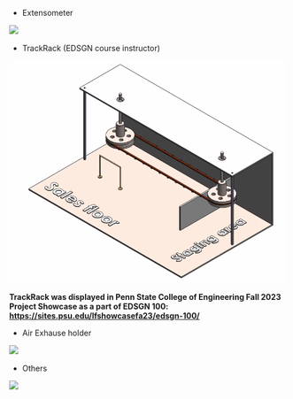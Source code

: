 
* Extensometer
<img src="https://github.com/JasonL1422/Photo/blob/main/Extensometer%20Summary.png" width="600"/>


* TrackRack (EDSGN course instructor)
<img src="https://github.com/JasonL1422/SolidWorks-CAD/blob/main/ShowcaseTrackRack/circle_pic_iso.png" width="500"/>

**TrackRack was displayed in Penn State College of Engineering Fall 2023 Project Showcase as a part of EDSGN 100: https://sites.psu.edu/lfshowcasefa23/edsgn-100/**

* Air Exhause holder
<img src="https://github.com/JasonL1422/Photo/blob/main/Air%20Exhause%20Holder.png" width="600"/>

* Others

<img src="https://github.com/JasonL1422/SolidWorks-CAD/blob/main/dryer%20holder.png" width="400"/> </a>



  
